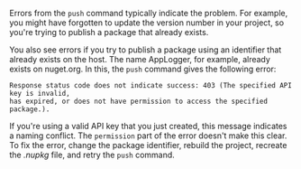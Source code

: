 Errors from the `push` command typically indicate the problem. For example, you might have forgotten to update the version number in your project, so you're trying to publish a package that already exists.

You also see errors if you try to publish a package using an identifier that already exists on the host. The name AppLogger, for example, already exists on nuget.org. In this, the `push` command gives the following error:

```output
Response status code does not indicate success: 403 (The specified API key is invalid,
has expired, or does not have permission to access the specified package.).
```

If you're using a valid API key that you just created, this message indicates a naming conflict. The `permission` part of the error doesn't make this clear. To fix the error, change the package identifier, rebuild the project, recreate the *.nupkg* file, and retry the `push` command.
